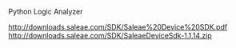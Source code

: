 Python Logic Analyzer

http://downloads.saleae.com/SDK/Saleae%20Device%20SDK.pdf
http://downloads.saleae.com/SDK/SaleaeDeviceSdk-1.1.14.zip
